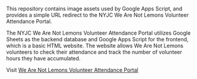 This repository contains image assets used by Google Apps Script, and provides a simple URL redirect to the NYJC We Are Not Lemons Volunteer Attendance Portal.

The NYJC We Are Not Lemons Volunteer Attendance Portal utilizes Google Sheets as the backend database and Google Apps Script for the frontend, which is a basic HTML website. The website allows We Are Not Lemons volunteers to check their attendance and track the number of volunteer hours they have accumulated.

Visit [We Are Not Lemons Volunteer Attendance Portal](https://its-kenneth.github.io/wearenotlemons)
